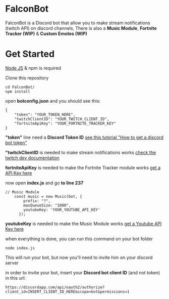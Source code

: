 # FalconBot
FalconBot is a Discord bot that allow you to make stream notifications (twitch API) on discord channels,
There is also a **Music Module**, **Fortnite Tracker (WIP)** & **Custom Emotes (WIP)**

# Get Started

[Node JS](https://nodejs.org/en) & npm is required

Clone this repository

```
cd FalconBot/
npm install
```

open **botconfig.json** and you should see this:

```
{
    "token": "YOUR_TOKEN_HERE",
    "twitchClientID": "YOUR_TWITCH_CLIENT_ID",
    "fortniteApiKey": "YOUR_FORTNITE_TRACKER_KEY"
}
```
**"token"** line need a **Discord Token ID** [see this tutorial "How to get a discord bot token"](https://github.com/reactiflux/discord-irc/wiki/Creating-a-discord-bot-&-getting-a-token)

**"twitchClientID** is needed to make stream notifications works [check the twitch dev documentation](https://dev.twitch.tv/docs/v5)

**fortniteApiKey** is needed to make the Fortnite Tracker module works [get a API Key here](https://fortnitetracker.com/site-api)

now open **index.js** and go **to line 237**

```
// Music Module
    const music = new Music(bot, {
        prefix: "?",
        maxQueueSize: "1000",
        youtubeKey: 'YOUR_YOUTUBE_API_KEY'
      });
```

**youtubeKey** is needed to make the Music Module works [get a Youtube API Key here](https://developers.google.com/youtube/registering_an_application)

when everything is done, you can run this command on your bot folder

```
node index.js
```
This will run your bot, but now you'll need to invite him on your discord server

in order to invite your bot, insert your **Discord bot client ID** (and not token) in this url:

```
https://discordapp.com/api/oauth2/authorize?client_id=INSERT_CLIENT_ID_HERE&scope=bot&permissions=1
```
